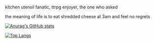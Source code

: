 kitchen utensil fanatic, ttrpg enjoyer, the one who asked

the meaning of life is to eat shredded cheese at 3am and feel no regrets

[![Anurag's GitHub stats](https://github-readme-stats.vercel.app/api?username=RealKrzos&show_icons=true&theme=great-gatsby&count_private=true)](https://github.com/anuraghazra/github-readme-stats)

[![Top Langs](https://github-readme-stats.vercel.app/api/top-langs/?username=RealKrzos&layout=compact&theme=great-gatsby)](https://github.com/anuraghazra/github-readme-stats)
